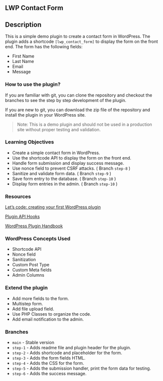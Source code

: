 ## LWP Contact Form

## Description

This is a simple demo plugin to create a contact form in WordPress. The plugin adds a shortcode `[lwp_contact_form]` to display the form on the front end.
The form has the following fields:
- First Name
- Last Name
- Email
- Message

### How to use the plugin?

If you are familiar with git, you can clone the repository and checkout the branches to see the step by step development of the plugin.

If you are new to git, you can download the zip file of the repository and install the plugin in your WordPress site.

> Note: This is a demo plugin and should not be used in a production site without proper testing and validation.

### Learning Objectives

- Create a simple contact form in WordPress.
- Use the shortcode API to display the form on the front end.
- Handle form submission and display success message.
- Use nonce field to prevent CSRF attacks. ( Branch `step-8` )
- Sanitize and validate form data. ( Branch `step-9` )
- Save form entry to the database. ( Branch `step-10` )
- Display form entries in the admin. ( Branch `step-10` )

### Resources

[Let’s code: creating your first WordPress plugin](https://wordpress.tv/2022/07/22/lets-code-creating-your-first-wordpress-plugin/)

[Plugin API Hooks](https://wordpress.tv/2024/05/24/plugin-api-hooks/)

[WordPress Plugin Handbook](https://developer.wordpress.org/plugins/)

### WordPress Concepts Used

- Shortcode API
- Nonce field
- Sanitization
- Custom Post Type
- Custom Meta fields
- Admin Columns

### Extend the plugin

- Add more fields to the form.
- Multistep form.
- Add file upload field.
- Use PHP Classes to organize the code.
- Add email notification to the admin.

### Branches
- `main` - Stable version
- `step-1` - Adds readme file and plugin header for the plugin.
- `step-2` - Adds shortcode and placeholder for the form.
- `step-3` - Adds the form fields HTML.
- `step-4` - Adds the CSS for the form.
- `step-5` - Adds the submission handler, print the form data for testing.
- `step-6` - Adds the success message.